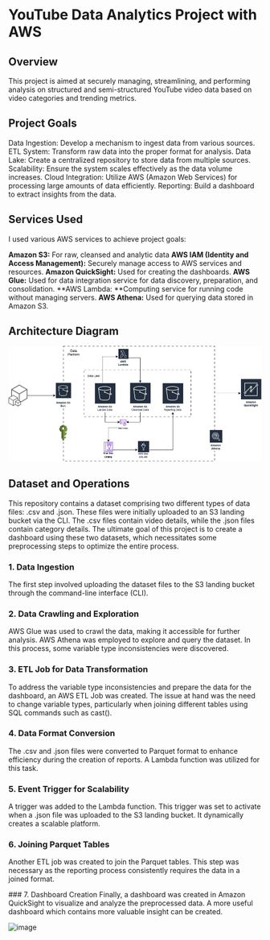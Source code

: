 # YouTube Data Analytics Project with AWS

## Overview

This project is aimed at securely managing, streamlining, and performing analysis on structured and semi-structured YouTube video data based on video categories and trending metrics.

## Project Goals

Data Ingestion: Develop a mechanism to ingest data from various sources.
ETL System: Transform raw data into the proper format for analysis.
Data Lake: Create a centralized repository to store data from multiple sources.
Scalability: Ensure the system scales effectively as the data volume increases.
Cloud Integration: Utilize AWS (Amazon Web Services) for processing large amounts of data efficiently.
Reporting: Build a dashboard to extract insights from the data.

## Services Used

I used various AWS services to achieve project goals:

**Amazon S3:** For raw, cleansed and analytic data
**AWS IAM (Identity and Access Management):** Securely manage access to AWS services and resources.
**Amazon QuickSight:** Used for creating the dashboards.
**AWS Glue:** Used for data integration service for data discovery, preparation, and consolidation.
**AWS Lambda: **Computing service for running code without managing servers.
**AWS Athena:** Used for querying data stored in Amazon S3.

## Architecture Diagram

![Alt text](https://github.com/fozgur/YouTube-Data-ETL-Analytics/blob/main/aws-youtubedata-diagram.jpg?raw=true)

## Dataset and Operations

This repository contains a dataset comprising two different types of data files: .csv and .json. These files were initially uploaded to an S3 landing bucket via the CLI. The .csv files contain video details, while the .json files contain category details. The ultimate goal of this project is to create a dashboard using these two datasets, which necessitates some preprocessing steps to optimize the entire process.

### 1. Data Ingestion
The first step involved uploading the dataset files to the S3 landing bucket through the command-line interface (CLI).

### 2. Data Crawling and Exploration
AWS Glue was used to crawl the data, making it accessible for further analysis.
AWS Athena was employed to explore and query the dataset. In this process, some variable type inconsistencies were discovered.

### 3. ETL Job for Data Transformation
To address the variable type inconsistencies and prepare the data for the dashboard, an AWS ETL Job was created. The issue at hand was the need to change variable types, particularly when joining different tables using SQL commands such as cast().

### 4. Data Format Conversion
The .csv and .json files were converted to Parquet format to enhance efficiency during the creation of reports. A Lambda function was utilized for this task.

### 5. Event Trigger for Scalability
A trigger was added to the Lambda function. This trigger was set to activate when a .json file was uploaded to the S3 landing bucket. It dynamically creates a scalable platform.

### 6. Joining Parquet Tables
Another ETL job was created to join the Parquet tables. This step was necessary as the reporting process consistently requires the data in a joined format.

### 7. Dashboard Creation
Finally, a dashboard was created in Amazon QuickSight to visualize and analyze the preprocessed data. A more useful dashboard which contains more valuable insight can be created.

<img width="1186" alt="image" src="https://github.com/fozgur/YouTube-Data-ETL-Analytics/assets/104754779/5f11c149-6aa5-491b-8fda-e87bcfc9b654">
